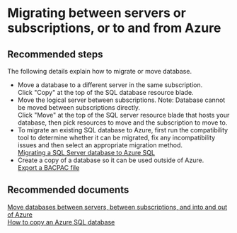 <properties
	pageTitle="Migrating between servers or subscriptions, or to and from Azure"
	description="Migrating between servers or subscriptions, or to and from Azure"
	service="microsoft.sql"
	resource="servers"
	authors="kasparks"
	displayOrder="5"
	selfHelpType="resource"
	supportTopicIds="31980413"
	resourceTags="servers, databases"
	productPesIds="13491"
	cloudEnvironments="MoonCake"
/>

# Migrating between servers or subscriptions, or to and from Azure

## **Recommended steps**
The following details explain how to migrate or move database.

* Move a database to a different server in the same subscription.<br>
Click "Copy" at the top of the SQL database resource blade.
* Move the logical server between subscriptions. Note: Database cannot be moved between subscriptions directly.<br>
Click "Move" at the top of the SQL server resource blade that hosts your database, then pick resources to move and the subscription to move to.
* To migrate an existing SQL database to Azure, first run the compatibility tool to determine whether it can be migrated, fix any incompatibility issues and then select an appropriate migration method.<br>
[Migrating a SQL Server database to Azure SQL](https://docs.azure.cn/sql-database/sql-database-cloud-migrate/)
* Create a copy of a database so it can be used outside of Azure.<br>
[Export a BACPAC file](https://docs.azure.cn/sql-database/sql-database-export/)

## **Recommended documents**
[Move databases between servers, between subscriptions, and into and out of Azure](https://docs.azure.cn/sql-database/sql-database-troubleshoot-moving-data/)<br>
[How to copy an Azure SQL database](https://docs.azure.cn/sql-database/sql-database-troubleshoot-moving-data/)

